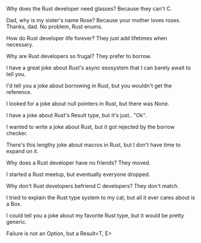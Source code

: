 Why does the Rust developer need glasses?
Because they can't C.

Dad, why is my sister's name Rose?
Because your mother loves roses.
Thanks, dad.
No problem, Rust enums.

How do Rust developer life forever? 
They just add lifetimes when necessary.

Why are Rust developers so frugal?
They prefer to borrow.

I have a great joke about Rust's async esosystem that I can barely await to tell you. 

I'd tell you a joke about borrowing in Rust, but you wouldn't get the reference.

I looked for a joke about null pointers in Rust, but there was None.

I have a joke about Rust's Result type, but it's just.. "Ok". 

I wanted to write a joke about Rust, but it got rejected by the borrow checker.

There's this lengthy joke about macros in Rust, but I don't have time to expand on it.

Why does a Rust developer have no friends?
They moved.

I started a Rust meetup, but eventually everyone dropped. 

Why don't Rust developers befriend C developers?
They don't match.

I tried to explain the Rust type system to my cat,
but all it ever cares about is a Box.

I could tell you a joke about my favorite Rust type, but it would be pretty generic. 

Failure is not an Option<T>, but a Result<T, E>
